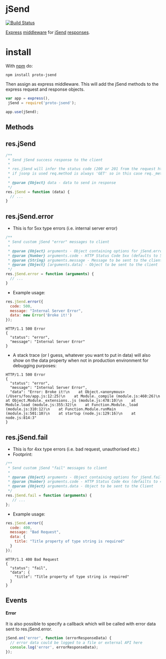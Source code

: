 jSend
=====
[![Build
Status](https://travis-ci.org/rohanorton/proto-jSend.svg?branch=master)](https://travis-ci.org/rohanorton/proto-jSend)

[Express](http://expressjs.com/ "Fast, unopinionated, minimalist web framework for Node.js")
 [middleware](http://expressjs.com/en/guide/using-middleware.html "using Expressjs middleware")
 for
 [jSend](http://labs.omniti.com/labs/jsend "Original jSend specification")
 [responses](http://expressjs.com/en/4x/api.html#res "Expressjs responses").


# install

With [npm](https://www.npmjs.com/) do:

```
npm install proto-jsend
```

Then assign as express middleware. This will add the jSend methods to the express request and response objects.
```js
var app = express(),
 jSend = require('proto-jsend');

app.use(jSend);

```

## Methods

res.jSend
------------

```js
/**
 * Send jSend success response to the client
 * 
 * res.jSend will infer the status code (200 or 201 from the request http method)
 * if jsonp is used req.method is always 'GET' so in this case req._method property must be set to the desired method e.g 'POST' if you wish to receive a 201 code
 *
 * @param {Object} data - data to send in response
 */
res.jSend = function (data) {
  // ...
}
```

res.jSend.error
------------
- This is for 5xx type errors (i.e. internal server error)
```js
/**
 * Send custom jSend "error" messages to client
 *
 * @param {Object} arguments - Object containing options for jSend.error
 * @param {Number} arguments.code - HTTP Status Code 5xx (defaults to 500)
 * @param {String} arguments.message - Message to be sent to the client
 * @param {Object} [arguments.data] - Object to be sent to the client
 */
res.jSend.error = function (arguments) {
  // ...
}
```
- Example usage:
```js
res.jSend.error({
  code: 500,
  message: "Internal Server Error",
  data: new Error('Broke it!')
});
``` 
```http
HTTP/1.1 500 Error
{
  "status": "error",
  "message": "Internal Server Error"
}
```
- A stack trace (or I guess, whatever you want to put in data) will also show on the data property when not in production environment for debugging purposes:
```http
HTTP/1.1 500 Error
{
  "status": "error",
  "message": "Internal Server Error",
  "data": "Error: Broke it!\n    at Object.<anonymous> (/Users/foo/app.js:12:25)\n    at Module._compile (module.js:460:26)\n    at Object.Module._extensions..js (module.js:478:10)\n    at Module.load (module.js:355:32)\n    at Function.Module._load (module.js:310:12)\n    at Function.Module.runMain (module.js:501:10)\n    at startup (node.js:129:16)\n    at node.js:814:3"
}
```

res.jSend.fail
----------
- This is for 4xx type errors (i.e. bad request, unauthorised etc.)
- Footprint:
```js
/**
 * Send custom jSend "fail" messages to client
 *
 * @param {Object} arguments - Object containing options for jSend.fail
 * @param {Number} arguments.code - HTTP Status Code 4xx (defailts to 400)
 * @param {Object} arguments.data - Object to be sent to the Client
 */
res.jSend.fail = function (arguments) {
   // ...
};
```
- Example usage:
```js
res.jSend.error({
  code: 400,
  message: "Bad Request",
  data: {
    title: "Title property of type string is required"
  }
});
``` 
```http
HTTP/1.1 400 Bad Request
{
  "status": "fail",
  "data": {
    "title": "Title property of type string is required"
  }
}
``` 

## Events

#### Error
It is also possible to specify a callback which will be called with error data sent to res.jSend.error.
```js
jSend.on('error', function (errorResponseData) {
  // error data could be logged to a file or external API here
  console.log('error', errorResponseData);
});
```
